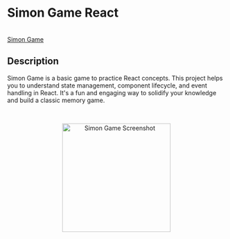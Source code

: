 # Simon Game React

<br/>
<a href="[Simon Game](https://simonreactjeremdev-ka80gn3l8-jerem-devs-projects.vercel.app/)">Simon Game<a/>

## Description
Simon Game is a basic game to practice React concepts. This project helps you to understand state management, component lifecycle, and event handling in React. It's a fun and engaging way to solidify your knowledge and build a classic memory game.

<br/>

<p align="center">
  <img src="https://github.com/Jerem-Dev/Simon-React/assets/153821929/7c8e4cca-77d2-47e9-ba27-435d511b7621" alt="Simon Game Screenshot" width="250" height="auto" />
</p>

